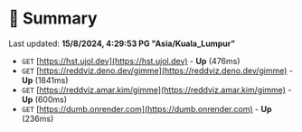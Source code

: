 # 📖 Summary
Last updated: **15/8/2024, 4:29:53 PG "Asia/Kuala_Lumpur"**

- `GET` [https://hst.ujol.dev](https://hst.ujol.dev) - **Up** (476ms)
- `GET` [https://reddviz.deno.dev/gimme](https://reddviz.deno.dev/gimme) - **Up** (1841ms)
- `GET` [https://reddviz.amar.kim/gimme](https://reddviz.amar.kim/gimme) - **Up** (600ms)
- `GET` [https://dumb.onrender.com](https://dumb.onrender.com) - **Up** (236ms)
